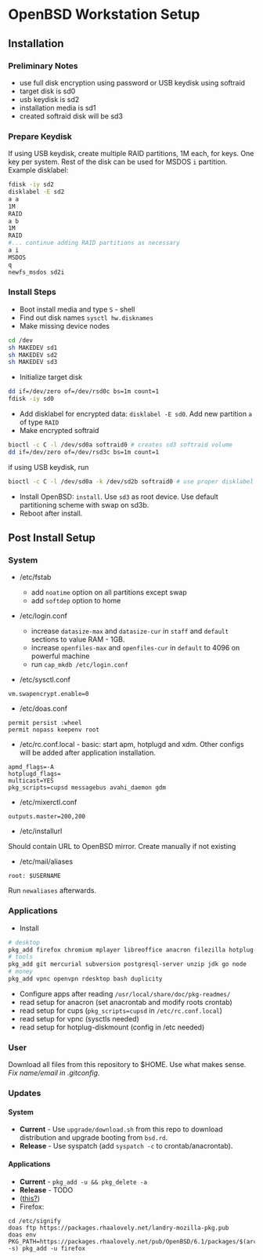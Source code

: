 # OpenBSD Workstation Setup

## Installation

### Preliminary Notes

* use full disk encryption using password or USB keydisk using softraid
* target disk is sd0
* usb keydisk is sd2
* installation media is sd1
* created softraid disk will be sd3

### Prepare Keydisk

If using USB keydisk, create multiple RAID partitions, 1M each, for keys. One key per system. Rest of the disk can be used for MSDOS
 `i` partition. Example disklabel:

```sh
fdisk -iy sd2
disklabel -E sd2
a a
1M
RAID
a b
1M
RAID
#... continue adding RAID partitions as necessary
a i
MSDOS
q
newfs_msdos sd2i
```

### Install Steps

* Boot install media and type `S` - shell
* Find out disk names `sysctl hw.disknames`
* Make missing device nodes

```sh
cd /dev
sh MAKEDEV sd1
sh MAKEDEV sd2
sh MAKEDEV sd3
```

* Initialize target disk

```sh
dd if=/dev/zero of=/dev/rsd0c bs=1m count=1
fdisk -iy sd0
```

* Add disklabel for encrypted data: `disklabel -E sd0`. Add new partition `a` of type `RAID`
* Make encrypted softraid

```sh
bioctl -c C -l /dev/sd0a softraid0 # creates sd3 softraid volume
dd if=/dev/zero of=/dev/rsd3c bs=1m count=1
```

if using USB keydisk, run

```sh
bioctl -c C -l /dev/sd0a -k /dev/sd2b softraid0 # use proper disklabel from sd2
```

* Install OpenBSD: `install`. Use `sd3` as root device. Use default partitioning scheme with swap on sd3b.
* Reboot after install.

## Post Install Setup

### System

* /etc/fstab
  * add `noatime` option on all partitions except swap
  * add `softdep` option to home
* /etc/login.conf
  * increase `datasize-max` and `datasize-cur` in `staff` and `default` sections to value RAM - 1GB.
  * increase `openfiles-max` and `openfiles-cur` in `default` to 4096 on powerful machine
  * run `cap_mkdb /etc/login.conf`

* /etc/sysctl.conf

```
vm.swapencrypt.enable=0
```

* /etc/doas.conf

```
permit persist :wheel
permit nopass keepenv root
```

* /etc/rc.conf.local - basic: start apm, hotplugd and xdm. Other configs will be added after application installation.

```
apmd_flags=-A
hotplugd_flags=
multicast=YES
pkg_scripts=cupsd messagebus avahi_daemon gdm
```

* /etc/mixerctl.conf

```
outputs.master=200,200
```

* /etc/installurl

Should contain URL to OpenBSD mirror. Create manually if not existing

* /etc/mail/aliases

```
root: $USERNAME
```

Run `newaliases` afterwards.

### Applications

* Install

```sh
# desktop
pkg_add firefox chromium mplayer libreoffice anacron filezilla hotplug-diskmount cups hplip ubuntu-fonts gimp inkscape shotwell gvfs-smb consolekit2 xfce xfce-extras
# tools
pkg_add git mercurial subversion postgresql-server unzip jdk go node
# money
pkg_add vpnc openvpn rdesktop bash duplicity
```

* Configure apps after reading `/usr/local/share/doc/pkg-readmes/`
 * read setup for anacron (set anacrontab and modify roots crontab)
 * read setup for cups (`pkg_scripts=cupsd` in `/etc/rc.conf.local`)
 * read setup for vpnc (sysctls needed)
 * read setup for hotplug-diskmount (config in /etc needed)

### User

Download all files from this repository to $HOME. Use what makes sense.
_Fix name/email in .gitconfig_.

### Updates

#### System

* **Current** - Use `upgrade/download.sh` from this repo to download distribution and upgrade booting from `bsd.rd`.
* **Release** - Use syspatch (add `syspatch -c` to crontab/anacrontab).

#### Applications

* **Current** - `pkg_add -u && pkg_delete -a`
* **Release** - TODO 
 * ([this?](https://stable.mtier.org/))
 * Firefox: 
 ```
cd /etc/signify
doas ftp https://packages.rhaalovely.net/landry-mozilla-pkg.pub
doas env PKG_PATH=https://packages.rhaalovely.net/pub/OpenBSD/6.1/packages/$(arch -s) pkg_add -u firefox
```
